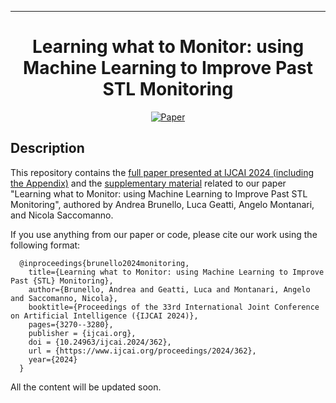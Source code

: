 ---

<div align="center">  
  
# Learning what to Monitor: using Machine Learning to Improve Past STL Monitoring     
[![Paper](https://img.shields.io/badge/paper-IJCAI%202024-orange)](https://www.ijcai.org/proceedings/2024/362)
 
</div>

## Description   
This repository contains the [full paper presented at IJCAI 2024 (including the Appendix)](https://github.com/dslab-uniud/ppSTL-IJCAI2024/blob/main/IJCAI_2024_framework_canonical.pdf) and the [supplementary material](https://github.com/dslab-uniud/ppSTL-IJCAI2024/tree/main/supplementary_material) related to our paper "Learning what to Monitor: using Machine Learning to Improve Past STL Monitoring", authored by Andrea Brunello, Luca Geatti, Angelo Montanari, and Nicola Saccomanno.

If you use anything from our paper or code, please cite our work using the following format:

      @inproceedings{brunello2024monitoring,
        title={Learning what to Monitor: using Machine Learning to Improve Past {STL} Monitoring},
        author={Brunello, Andrea and Geatti, Luca and Montanari, Angelo and Saccomanno, Nicola},
        booktitle={Proceedings of the 33rd International Joint Conference on Artificial Intelligence ({IJCAI 2024)},
        pages={3270--3280},
        publisher = {ijcai.org},
        doi = {10.24963/ijcai.2024/362},
        url = {https://www.ijcai.org/proceedings/2024/362},
        year={2024}
      }


All the content will be updated soon.
